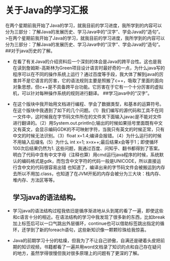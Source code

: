 # 关于Java的学习汇报
在两个星期前我开始了Java的学习，就我目前的学习进度，我所学到的内容可以分为三部分：了解Java的发展历史、学习Java中的“汉字”、学会Java的“造句”。>在两个星期前我开始了Java的学习，就我目前的学习进度，我所学到的内容可以分为三部分：了解Java的发展历史、学习Java中的“汉字”、学会Java的“造句”。
         ##对于java历史的了解。
	 
- 在看了有关Java的介绍资料后一个深刻的体会是Java的跨平台性。这也是我在读到詹姆斯-高斯林为Green项目设计语言时最好奇的一点，为什么java写的程序可以在不同的操作系统上运行？通过百度等手段，我大体了解到java的厉害并不是它语言的厉害，它的语法规则主要是照搬了c++，吸取了里面的面向对象思想，但c++是不具备跨平台功能。它厉害在于它有一个十分厉害的虚拟机，可以针对每种操作系统的规则进行翻译。
         ##学习java中的“汉字”。
	 
- 在这个版块中我开始用文档进行编程、学会了数据类型，和基本的运算符号。在这个版块中我遇到了如下的几个问题。（1）我们编写的源代码和工具不在同一文件中，这时候我在字节码文件所在的文件夹下面输入javac是不能对文件进行翻译的。（2）用System.out.println();输出的时候如果括号里面既有中文又有英文，会显示编码GDK的不可映射字符，当我只有英文的时候正常，只有中文的时候无法识别。（3）float x=1.4;编译会报错。（4）为什么运行的时候不用输入后缀名（5）为什么 int x=1; x=x++;最后结果x会等于1；即使循环100次后结果仍然为1.
这些问题，我通过百度、问知乎、翻书都得到了答案。明白了代码中含有中文字母（注释也算）用cmd运行java程序的时候，系统默认的编码格式是gdk，而包含中文字符的代码一般是UNICODE，所以直接运行含中文的代码很容易出错
也知道了，编译出来的字节码文件会被搬运到内存去所以不用加.class，也知道了在JVM开拓的内存会被分为三大块：栈内存、堆内存、方法区等等。
	## 学习java的语法结构。

- 学习java的语法结构过程我依旧是循序渐进地从头到尾的看了一遍，即使这些和c语言十分的相近。在语法结构的学习中我发现了很多新的东西，比如break加上标签后可以一口气跳出外层循环，continue也可以借助标签跳出指定的循环，还学到了新的foreach语句，这些新知识像一颗颗珍珠给我惊喜。

- Java的前期学习十分的枯燥，但我为了不让自己骄傲，自满还是硬着头皮把前期的知识视频，书籍都看了一遍并用word文档录了知识的点和自己存在疑问的地方，虽然学得很慢但我对很多原理上的问题有了更深的了解。
